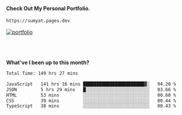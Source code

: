 #### Check Out My Personal Portfolio.
````bash
https://sumyat.pages.dev
````

<a href='https://sumyat.pages.dev/'>
    <img src='https://user-images.githubusercontent.com/108873224/211860821-15c31441-8db7-4fb7-8537-28a0c11e9408.png' alt='portfolio' align='center' />
</a>


<br />
<br />


<br />
<br />

**What've I been up to this month?**

<!--START_SECTION:waka-->

```txt
Total Time: 149 hrs 27 mins

JavaScript   141 hrs 16 mins ███████████████████████▓░   94.20 %
JSON         5 hrs 29 mins   █░░░░░░░░░░░░░░░░░░░░░░░░   03.66 %
HTML         53 mins         ░░░░░░░░░░░░░░░░░░░░░░░░░   00.60 %
CSS          39 mins         ░░░░░░░░░░░░░░░░░░░░░░░░░   00.44 %
TypeScript   38 mins         ░░░░░░░░░░░░░░░░░░░░░░░░░   00.43 %
```

<!--END_SECTION:waka-->




